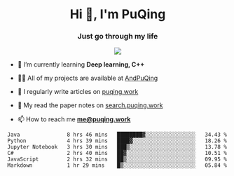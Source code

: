<h1 align="center">Hi 👋, I'm PuQing</h1>
<h3 align="center">Just go through my life</h3>

<p align="center">
  <img src="https://github-readme-streak-stats.herokuapp.com/?user=andpuqing"/>
</p>

- 🌱 I’m currently learning **Deep learning, C++**

- 👨‍💻 All of my projects are available at [AndPuQing](https://github.com/AndPuQing)

- 📝 I regularly write articles on [puqing.work](http://puqing.work)

- 📜 My read the paper notes on [search.puqing.work](https://search.puqing.work)

- 📫 How to reach me **me@puqing.work**


<!--START_SECTION:waka-->

```text
Java               8 hrs 46 mins   ████████▓░░░░░░░░░░░░░░░░   34.43 %
Python             4 hrs 39 mins   ████▓░░░░░░░░░░░░░░░░░░░░   18.26 %
Jupyter Notebook   3 hrs 30 mins   ███▒░░░░░░░░░░░░░░░░░░░░░   13.78 %
C#                 2 hrs 40 mins   ██▓░░░░░░░░░░░░░░░░░░░░░░   10.51 %
JavaScript         2 hrs 32 mins   ██▒░░░░░░░░░░░░░░░░░░░░░░   09.95 %
Markdown           1 hr 29 mins    █▒░░░░░░░░░░░░░░░░░░░░░░░   05.84 %
```

<!--END_SECTION:waka-->
